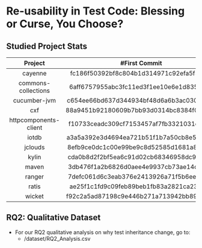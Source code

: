 # Re-usability in Test Code: Blessing or Curse, You Choose?

## Studied Project Stats
| Project | #First Commit    | #Last Commit  |
| :---:   | :---: | :---: |
| cayenne |  fc186f50392bf8c804b1d314971c92efa5f52fc3  | 76d31a7e1f86ac5edfb64ef445a83278abd8f180   |
| commons-collections | 6aff6757955abc3fc11ed3f1ee10e6e1d8351e34   | c859f528397259ea8c052908ed1410fa1c8c9304   |
| cucumber-jvm |  c654ee66bd637d344934bf48d6a6b3ac030223f6  | a8ea7af76a383c8a7e222254c6489cc1f140a3cb   |
| cxf | 88a9451b92180609b7bb93d0314bc8384f0c24a4   | bc36018b48a2e877432a90bf066deda81156183a   |
| httpcomponents-client | f10733ceadc309cf7153457af7fb3321031c2d27   | e6ad081b3c1612a538f0108813cd7c10870d26f9   |
| iotdb | a3a5a392e3d4694ea721b51f1b7a50cb8e583898   | 86a6fcd5e44d86b82cbede35b7eeda2a0069dfdc   |
| jclouds | 8efb9ce0dc1c00e99be9c8d52585d1681a8f9524   | 468b126dd856b48ff89f423b649ec4e3b19af012   |
| kylin | cda0b8d2f2bf5ea6c91d02cb68346958dc9e0a84   | a23e917aca704fe65ea6c99f3ce18fd45d6229db   |
| maven | 3db476f1a2b6826d0aee4e9937cb73ae14cd7fae   | 706d9319f14b507f3c3deeba4eeda1a51a531c9b   |
| ranger | 7defc061d6c3eab376e2413926a71f5b6ee0ad2e   | 8235a8e17465dd63658ab370fd6f70ccaee5b736   |
| ratis | ae25f1c1fd9c09feb89beb1fb83a2821ca231e36   | 94db58b9fc5a855beba51fdd04e31f899ef96abc   |
| wicket | f92c2a5ad87198c9e446b271a713942bb89d89d2   | d365e04af2076f41a04fb3ca624517f2c83d75c8   |


## RQ2: Qualitative Dataset
- For our RQ2 qualitative analysis on why test inheritance change, go to:
  - /dataset/RQ2_Analysis.csv
